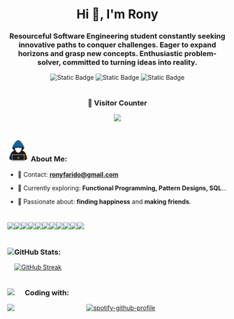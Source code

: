 <div id="header" align="center">
  <h1 align="center"><b>Hi 🤝, I'm Rony</b></h1>
  <h3 align="center">Resourceful Software Engineering student constantly seeking innovative paths to conquer challenges. Eager to expand horizons and grasp new concepts. Enthusiastic problem-solver, committed to turning ideas into reality.</h3>
</div>

<div id="badges" align="center">
  <img alt="Static Badge" src="https://img.shields.io/badge/Innovative-gray">
  <img alt="Static Badge" src="https://img.shields.io/badge/Detail--Oriented-white">
  <img alt="Static Badge" src="https://img.shields.io/badge/Adaptable-gray"><br>
</div>

#

<div id="visitors-counter" align="center">
  <h3 align="center"><b>👥 Visitor Counter</b></h3>
  <p align="center"><img src="https://profile-counter.glitch.me/{Rony7v7}/count.svg"/></p>
</div>

#

### <picture><img src="https://github.com/0xAbdulKhalid/0xAbdulKhalid/raw/main/assets/mdImages/about_me.gif" width="50px"></picture> About Me:

- 💬 Contact: **ronyfarido@gmail.com**

- 🧠 Currently exploring: **Functional Programming, Pattern Designs, SQL**...

- 🌱 Passionate about: **finding happiness** and **making friends**.

#
<img src="https://cdn.jsdelivr.net/gh/devicons/devicon@latest/icons/git/git-original.svg" width="50px" /><img src="https://cdn.jsdelivr.net/gh/devicons/devicon@latest/icons/java/java-original.svg" width="50px"/><img src="https://cdn.jsdelivr.net/gh/devicons/devicon@latest/icons/rstudio/rstudio-original.svg" width="50px"/><img src="https://cdn.jsdelivr.net/gh/devicons/devicon@latest/icons/python/python-original.svg" width="50px"/><img src="https://cdn.jsdelivr.net/gh/devicons/devicon@latest/icons/javascript/javascript-plain.svg" width="50px" /><img src="https://cdn.jsdelivr.net/gh/devicons/devicon@latest/icons/nodejs/nodejs-original.svg" width="50px"/><img src="https://cdn.jsdelivr.net/gh/devicons/devicon@latest/icons/html5/html5-original.svg" width="50px"/><img src="https://cdn.jsdelivr.net/gh/devicons/devicon@latest/icons/css3/css3-original.svg" width="50px" /><img src="https://cdn.jsdelivr.net/gh/devicons/devicon@latest/icons/figma/figma-original.svg" width="50px" /><img src="https://cdn.jsdelivr.net/gh/devicons/devicon@latest/icons/scala/scala-original.svg" width="50px" /><img src="https://cdn.jsdelivr.net/gh/devicons/devicon@latest/icons/vscode/vscode-original.svg" width="50px"/>
          
#

<img align="left" src="https://media.giphy.com/media/Vf3ZKdillTMOOaOho0/giphy.gif" height="50px"> 
<h3>GitHub Stats: </h3>

[![GitHub Streak](https://github-readme-streak-stats.herokuapp.com?user=Rony7v7&theme=github-dark&hide_border=true&mode=weekly&card_width=1000&background=EBEBEB00)](https://git.io/streak-stats)

#
<img align="left" src="https://media.giphy.com/media/INchrPyazEMwFDWAWZ/giphy.gif" width="40px"> 
<h3>Coding with: </h3>

<div align = "center">

<img align="left" src="https://media.giphy.com/media/3oKIPnAiaMCws8nOsE/giphy.gif" height="445px"/>

[![spotify-github-profile](https://spotify-github-profile.vercel.app/api/view?uid=12127428121&cover_image=true&theme=default&show_offline=true&background_color=121212&interchange=true&bar_color=347d39&bar_color_cover=true)](https://spotify-github-profile.vercel.app/api/view?uid=12127428121&redirect=true)


</div>
